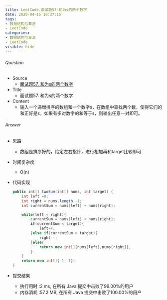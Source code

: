 ```yaml
---
title: LeetCode.面试题57-和为s的两个数字
date: 2020-04-15 10:37:15
tags:
- 数据结构与算法
- LeetCode
categories:
- 数据结构与算法
- LeetCode
visible: hide
---
```

###### Question
- Source
	- [面试题57. 和为s的两个数字](https://leetcode-cn.com/problems/he-wei-sde-liang-ge-shu-zi-lcof/) 
- Title
	- 面试题57. 和为s的两个数字 
- Content
	- 输入一个递增排序的数组和一个数字s，在数组中查找两个数，使得它们的和正好是s。如果有多对数字的和等于s，则输出任意一对即可。 
<!--more-->

###### Answer
- 思路
	- 数组是排序好的，给定左右指针，进行相加再和target比较即可 
- 时间复杂度
	- O(n) 	
- 代码实现

	```Java
	public int[] twoSum(int[] nums, int target) {
        int left =0;
        int right = nums.length -1;
        int currentSum = nums[left] + nums[right];

        while(left < right){
            currentSum = nums[left] + nums[right];
            if(currentSum < target){
                left++;
            }else if(currentSum > target){
                right--;
            }else{
                return new int[]{nums[left],nums[right]};
            }
        }
        return new int[]{-1,-1};
    }
	```
- 提交结果
	- 执行用时 :2 ms, 在所有 Java 提交中击败了99.00%的用户
	- 内存消耗 :57.2 MB, 在所有 Java 提交中击败了100.00%的用户
